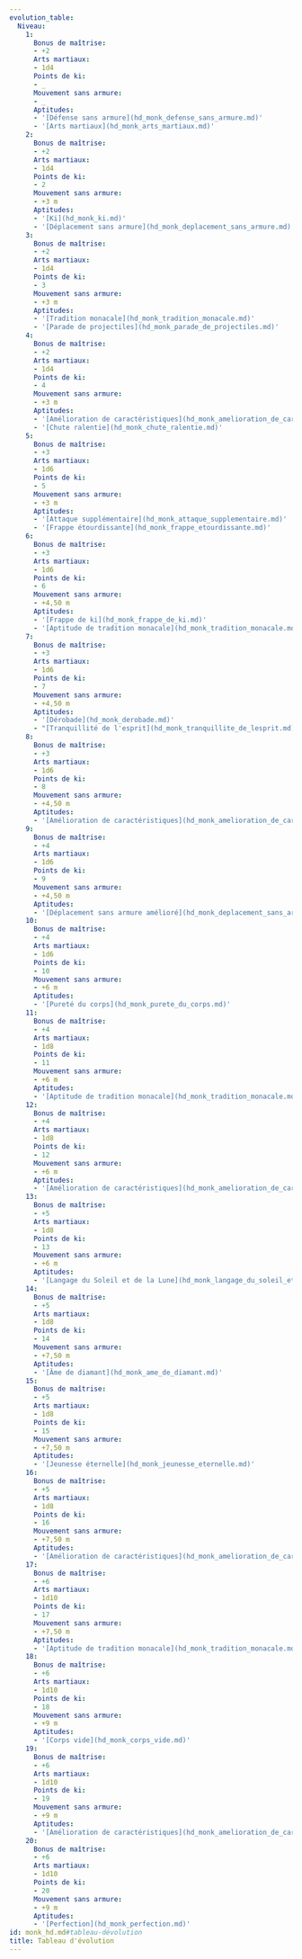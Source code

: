 ```yaml
---
evolution_table:
  Niveau:
    1:
      Bonus de maîtrise:
      - +2
      Arts martiaux:
      - 1d4
      Points de ki:
      - _
      Mouvement sans armure:
      - _
      Aptitudes:
      - '[Défense sans armure](hd_monk_defense_sans_armure.md)'
      - '[Arts martiaux](hd_monk_arts_martiaux.md)'
    2:
      Bonus de maîtrise:
      - +2
      Arts martiaux:
      - 1d4
      Points de ki:
      - 2
      Mouvement sans armure:
      - +3 m
      Aptitudes:
      - '[Ki](hd_monk_ki.md)'
      - '[Déplacement sans armure](hd_monk_deplacement_sans_armure.md)'
    3:
      Bonus de maîtrise:
      - +2
      Arts martiaux:
      - 1d4
      Points de ki:
      - 3
      Mouvement sans armure:
      - +3 m
      Aptitudes:
      - '[Tradition monacale](hd_monk_tradition_monacale.md)'
      - '[Parade de projectiles](hd_monk_parade_de_projectiles.md)'
    4:
      Bonus de maîtrise:
      - +2
      Arts martiaux:
      - 1d4
      Points de ki:
      - 4
      Mouvement sans armure:
      - +3 m
      Aptitudes:
      - '[Amélioration de caractéristiques](hd_monk_amelioration_de_caracteristiques.md)'
      - '[Chute ralentie](hd_monk_chute_ralentie.md)'
    5:
      Bonus de maîtrise:
      - +3
      Arts martiaux:
      - 1d6
      Points de ki:
      - 5
      Mouvement sans armure:
      - +3 m
      Aptitudes:
      - '[Attaque supplémentaire](hd_monk_attaque_supplementaire.md)'
      - '[Frappe étourdissante](hd_monk_frappe_etourdissante.md)'
    6:
      Bonus de maîtrise:
      - +3
      Arts martiaux:
      - 1d6
      Points de ki:
      - 6
      Mouvement sans armure:
      - +4,50 m
      Aptitudes:
      - '[Frappe de ki](hd_monk_frappe_de_ki.md)'
      - '[Aptitude de tradition monacale](hd_monk_tradition_monacale.md)'
    7:
      Bonus de maîtrise:
      - +3
      Arts martiaux:
      - 1d6
      Points de ki:
      - 7
      Mouvement sans armure:
      - +4,50 m
      Aptitudes:
      - '[Dérobade](hd_monk_derobade.md)'
      - "[Tranquillité de l'esprit](hd_monk_tranquillite_de_lesprit.md)"
    8:
      Bonus de maîtrise:
      - +3
      Arts martiaux:
      - 1d6
      Points de ki:
      - 8
      Mouvement sans armure:
      - +4,50 m
      Aptitudes:
      - '[Amélioration de caractéristiques](hd_monk_amelioration_de_caracteristiques.md)'
    9:
      Bonus de maîtrise:
      - +4
      Arts martiaux:
      - 1d6
      Points de ki:
      - 9
      Mouvement sans armure:
      - +4,50 m
      Aptitudes:
      - '[Déplacement sans armure amélioré](hd_monk_deplacement_sans_armure.md)'
    10:
      Bonus de maîtrise:
      - +4
      Arts martiaux:
      - 1d6
      Points de ki:
      - 10
      Mouvement sans armure:
      - +6 m
      Aptitudes:
      - '[Pureté du corps](hd_monk_purete_du_corps.md)'
    11:
      Bonus de maîtrise:
      - +4
      Arts martiaux:
      - 1d8
      Points de ki:
      - 11
      Mouvement sans armure:
      - +6 m
      Aptitudes:
      - '[Aptitude de tradition monacale](hd_monk_tradition_monacale.md)'
    12:
      Bonus de maîtrise:
      - +4
      Arts martiaux:
      - 1d8
      Points de ki:
      - 12
      Mouvement sans armure:
      - +6 m
      Aptitudes:
      - '[Amélioration de caractéristiques](hd_monk_amelioration_de_caracteristiques.md)'
    13:
      Bonus de maîtrise:
      - +5
      Arts martiaux:
      - 1d8
      Points de ki:
      - 13
      Mouvement sans armure:
      - +6 m
      Aptitudes:
      - '[Langage du Soleil et de la Lune](hd_monk_langage_du_soleil_et_de_la_lune.md)'
    14:
      Bonus de maîtrise:
      - +5
      Arts martiaux:
      - 1d8
      Points de ki:
      - 14
      Mouvement sans armure:
      - +7,50 m
      Aptitudes:
      - '[Âme de diamant](hd_monk_ame_de_diamant.md)'
    15:
      Bonus de maîtrise:
      - +5
      Arts martiaux:
      - 1d8
      Points de ki:
      - 15
      Mouvement sans armure:
      - +7,50 m
      Aptitudes:
      - '[Jeunesse éternelle](hd_monk_jeunesse_eternelle.md)'
    16:
      Bonus de maîtrise:
      - +5
      Arts martiaux:
      - 1d8
      Points de ki:
      - 16
      Mouvement sans armure:
      - +7,50 m
      Aptitudes:
      - '[Amélioration de caractéristiques](hd_monk_amelioration_de_caracteristiques.md)'
    17:
      Bonus de maîtrise:
      - +6
      Arts martiaux:
      - 1d10
      Points de ki:
      - 17
      Mouvement sans armure:
      - +7,50 m
      Aptitudes:
      - '[Aptitude de tradition monacale](hd_monk_tradition_monacale.md)'
    18:
      Bonus de maîtrise:
      - +6
      Arts martiaux:
      - 1d10
      Points de ki:
      - 18
      Mouvement sans armure:
      - +9 m
      Aptitudes:
      - '[Corps vide](hd_monk_corps_vide.md)'
    19:
      Bonus de maîtrise:
      - +6
      Arts martiaux:
      - 1d10
      Points de ki:
      - 19
      Mouvement sans armure:
      - +9 m
      Aptitudes:
      - '[Amélioration de caractéristiques](hd_monk_amelioration_de_caracteristiques.md)'
    20:
      Bonus de maîtrise:
      - +6
      Arts martiaux:
      - 1d10
      Points de ki:
      - 20
      Mouvement sans armure:
      - +9 m
      Aptitudes:
      - '[Perfection](hd_monk_perfection.md)'
id: monk_hd.md#tableau-dévolution
title: Tableau d'évolution
---
```


